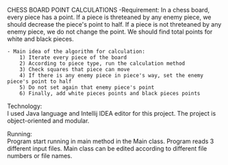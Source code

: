 CHESS BOARD POINT CALCULATIONS
    -Requirement:
         In a chess board, every piece has a point.
         If a piece is threteaned by any enemy piece, we should decrease the piece's point to half.
         If a piece is not threteaned by any enemy piece, we do not change the point.
         We should find total points for white and black pieces. 
        
    - Main idea of the algorithm for calculation:
        1) Iterate every piece of the board
        2) According to piece type, run the calculation method
        3) Check squares that piece can move
        4) If there is any enemy piece in piece's way, set the enemy piece's point to half
        5) Do not set again that enemy piece's point
        6) Finally, add white pieces points and black pieces points
   
Technology:  
     I used Java language and Intellij IDEA editor for this project. 
     The project is object-oriented and modular.

Running:  
     Program start running in main method in the Main class.
     Program reads 3 different input files.
     Main class can be edited according to different file numbers or file names.
